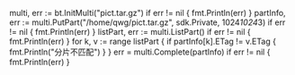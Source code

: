 multi, err := bt.InitMulti("pict.tar.gz")
	if err != nil {
		fmt.Println(err)
	}
	partInfo, err := multi.PutPart("/home/qwg/pict.tar.gz", sdk.Private, 1024*1024*3)
	if err != nil {
		fmt.Println(err)
	}
	listPart, err := multi.ListPart()
	if err != nil {
		fmt.Println(err)
	}
	for k, v := range listPart {
		if partInfo[k].ETag != v.ETag {
			fmt.Println("分片不匹配")
		}
	}
	err = multi.Complete(partInfo)
	if err != nil {
		fmt.Println(err)
	}

